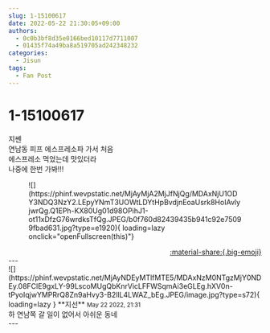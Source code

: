 ```yaml
---
slug: 1-15100617
date: 2022-05-22 21:30:05+09:00
authors:
  - 0c0b3bf8d35e0166bed10117d7711007
  - 01435f74a49ba8a519705ad242348232
categories:
  - Jisun
tags:
  - Fan Post
---
```


# 1-15100617

<div class="post-container" markdown="1">
<div class="content-container md-sidebar__scrollwrap" markdown="1">

지쎈 <br>연남동 피프 에스프레소파 가서 처음<br>에스프레소 먹었는데 맛있더라<br>나중에 한번 가봐!!!<br>
<figure markdown="1">
![](https://phinf.wevpstatic.net/MjAyMjA2MjJfNjQg/MDAxNjU1ODY3NDQ3NzY2.LEpyYNmT3UOWtLDYtHpBvdjnEoaUsrk8HoIAvlyjwrQg.Q1EPh-KX80Ug01d98OPihJ1-ot11xDfzG76wrdksTfQg.JPEG/b0f760d82439435b941c92e75099fbad631.jpg?type=e1920){ loading=lazy onclick="openFullscreen(this)"}
</figure>


</div>
</div>

<div style="text-align: right;" markdown="1">
<a href="https://weverse.io/fromis9/fanpost/1-15100617" style="text-align: right;">:material-share:{.big-emoji}</a>
</div>
---

<div class="comments-container md-sidebar__scrollwrap" markdown="1">
<div class="comment" markdown="1">
<div class='id-container' markdown="1">
![](https://phinf.wevpstatic.net/MjAyNDEyMTlfMTE5/MDAxNzM0NTgzMjY0NDEy.08FClE9gxLY-99LscoMUgQbKnrVicLFFWSqmAi3eGLEg.hXV0n-tPyoIqjwYMPRrQ8Zn9aHvy3-B2llL4LWAZ_bEg.JPEG/image.jpg?type=s72){ loading=lazy }
**<span class="artist">지선</span>** <small>May 22 2022, 21:31</small><br>
</div>
<div class='comment-body' markdown="1">
하 연남쪽 갈 일이 없어서 아쉬운 동네
</div>
</div>
</div>
---
